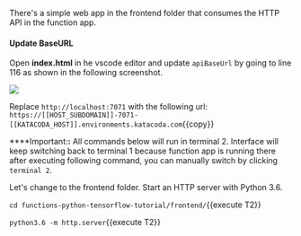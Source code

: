 There's a simple web app in the frontend folder that consumes the HTTP API in the function app.

#### Update BaseURL
Open **index.html** in he vscode editor and update `apiBaseUrl` by going to line 116 as shown in the following screenshot.

![](https://github.com/fenago/katacoda-scenarios/raw/master/azure-functions/azure-functions-python-tensorflow/steps/14/baseurl.JPG)

Replace `http://localhost:7071` with the following url:
`https://[[HOST_SUBDOMAIN]]-7071-[[KATACODA_HOST]].environments.katacoda.com`{{copy}}

****Important:**:** All commands below will run in terminal 2. Interface will keep switching back to terminal 1 because function app is running there after executing following command, you can manually switch by clicking `terminal 2`.

Let's change to the frontend folder. Start an HTTP server with Python 3.6.

`cd functions-python-tensorflow-tutorial/frontend/`{{execute T2}}

`python3.6 -m http.server`{{execute T2}}
